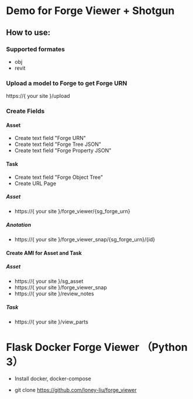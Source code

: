 # Demo for Forge Viewer + Shotgun

## How to use:

### Supported formates
- obj
- revit

### Upload a model to Forge to get Forge URN
https://{ your site }/upload

### Create Fields

#### Asset
- Create text field "Forge URN"
- Create text field "Forge Tree JSON"
- Create text field "Forge Property JSON"

#### Task
- Create text field "Forge Object Tree"
- Create URL Page

##### Asset
- https://{ your site }/forge_viewer/{sg_forge_urn}

##### Anotation
- https://{ your site }/forge_viewer_snap/{sg_forge_urn}/{id}

#### Create AMI for Asset and Task

##### Asset
- https://{ your site }/sg_asset
- https://{ your site }/forge_viewer_snap
- https://{ your site }/review_notes

##### Task
- https://{ your site }/view_parts

# Flask Docker Forge Viewer （Python 3）

- Install docker, docker-compose

- git clone https://github.com/loney-liu/forge_viewer
